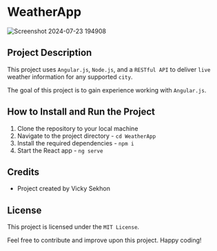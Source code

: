# WeatherApp

![Screenshot 2024-07-23 194908](https://github.com/user-attachments/assets/b3c62d7d-4f84-4ee8-9713-86b337c2bb73)

## Project Description
This project uses ```Angular.js```, ```Node.js```, and a ```RESTful API``` to deliver ```live``` weather information for any supported ```city```.

The goal of this project is to gain experience working with ```Angular.js```.

## How to Install and Run the Project

1. Clone the repository to your local machine
2. Navigate to the project directory - ```cd WeatherApp```
3. Install the required dependencies - ```npm i```
4. Start the React app - ```ng serve```

## Credits
- Project created by Vicky Sekhon

## License
This project is licensed under the ```MIT License```.

Feel free to contribute and improve upon this project. Happy coding!  

